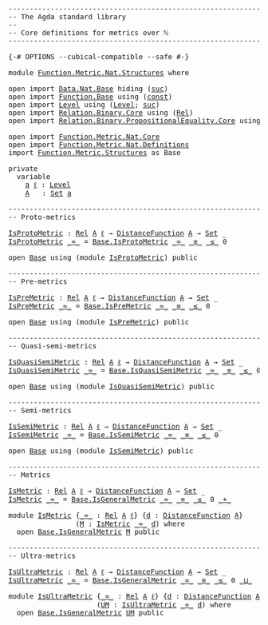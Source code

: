 <pre class="Agda"><a id="1" class="Comment">------------------------------------------------------------------------</a>
<a id="74" class="Comment">-- The Agda standard library</a>
<a id="103" class="Comment">--</a>
<a id="106" class="Comment">-- Core definitions for metrics over ℕ</a>
<a id="145" class="Comment">------------------------------------------------------------------------</a>

<a id="219" class="Symbol">{-#</a> <a id="223" class="Keyword">OPTIONS</a> <a id="231" class="Pragma">--cubical-compatible</a> <a id="252" class="Pragma">--safe</a> <a id="259" class="Symbol">#-}</a>

<a id="264" class="Keyword">module</a> <a id="271" href="Function.Metric.Nat.Structures.html" class="Module">Function.Metric.Nat.Structures</a> <a id="302" class="Keyword">where</a>

<a id="309" class="Keyword">open</a> <a id="314" class="Keyword">import</a> <a id="321" href="Data.Nat.Base.html" class="Module">Data.Nat.Base</a> <a id="335" class="Keyword">hiding</a> <a id="342" class="Symbol">(</a><a id="343" href="Agda.Builtin.Nat.html#234" class="InductiveConstructor">suc</a><a id="346" class="Symbol">)</a>
<a id="348" class="Keyword">open</a> <a id="353" class="Keyword">import</a> <a id="360" href="Function.Base.html" class="Module">Function.Base</a> <a id="374" class="Keyword">using</a> <a id="380" class="Symbol">(</a><a id="381" href="Function.Base.html#725" class="Function">const</a><a id="386" class="Symbol">)</a>
<a id="388" class="Keyword">open</a> <a id="393" class="Keyword">import</a> <a id="400" href="Level.html" class="Module">Level</a> <a id="406" class="Keyword">using</a> <a id="412" class="Symbol">(</a><a id="413" href="Agda.Primitive.html#742" class="Postulate">Level</a><a id="418" class="Symbol">;</a> <a id="420" href="Agda.Primitive.html#931" class="Primitive">suc</a><a id="423" class="Symbol">)</a>
<a id="425" class="Keyword">open</a> <a id="430" class="Keyword">import</a> <a id="437" href="Relation.Binary.Core.html" class="Module">Relation.Binary.Core</a> <a id="458" class="Keyword">using</a> <a id="464" class="Symbol">(</a><a id="465" href="Relation.Binary.Core.html#896" class="Function">Rel</a><a id="468" class="Symbol">)</a>
<a id="470" class="Keyword">open</a> <a id="475" class="Keyword">import</a> <a id="482" href="Relation.Binary.PropositionalEquality.Core.html" class="Module">Relation.Binary.PropositionalEquality.Core</a> <a id="525" class="Keyword">using</a> <a id="531" class="Symbol">(</a><a id="532" href="Agda.Builtin.Equality.html#150" class="Datatype Operator">_≡_</a><a id="535" class="Symbol">)</a>

<a id="538" class="Keyword">open</a> <a id="543" class="Keyword">import</a> <a id="550" href="Function.Metric.Nat.Core.html" class="Module">Function.Metric.Nat.Core</a>
<a id="575" class="Keyword">open</a> <a id="580" class="Keyword">import</a> <a id="587" href="Function.Metric.Nat.Definitions.html" class="Module">Function.Metric.Nat.Definitions</a>
<a id="619" class="Keyword">import</a> <a id="626" href="Function.Metric.Structures.html" class="Module">Function.Metric.Structures</a> <a id="653" class="Symbol">as</a> <a id="656" class="Module">Base</a>

<a id="662" class="Keyword">private</a>
  <a id="672" class="Keyword">variable</a>
    <a id="685" href="Function.Metric.Nat.Structures.html#685" class="Generalizable">a</a> <a id="687" href="Function.Metric.Nat.Structures.html#687" class="Generalizable">ℓ</a> <a id="689" class="Symbol">:</a> <a id="691" href="Agda.Primitive.html#742" class="Postulate">Level</a>
    <a id="701" href="Function.Metric.Nat.Structures.html#701" class="Generalizable">A</a>   <a id="705" class="Symbol">:</a> <a id="707" href="Agda.Primitive.html#388" class="Primitive">Set</a> <a id="711" href="Function.Metric.Nat.Structures.html#685" class="Generalizable">a</a>

<a id="714" class="Comment">------------------------------------------------------------------------</a>
<a id="787" class="Comment">-- Proto-metrics</a>

<a id="IsProtoMetric"></a><a id="805" href="Function.Metric.Nat.Structures.html#805" class="Function">IsProtoMetric</a> <a id="819" class="Symbol">:</a> <a id="821" href="Relation.Binary.Core.html#896" class="Function">Rel</a> <a id="825" href="Function.Metric.Nat.Structures.html#701" class="Generalizable">A</a> <a id="827" href="Function.Metric.Nat.Structures.html#687" class="Generalizable">ℓ</a> <a id="829" class="Symbol">→</a> <a id="831" href="Function.Metric.Nat.Core.html#464" class="Function">DistanceFunction</a> <a id="848" href="Function.Metric.Nat.Structures.html#701" class="Generalizable">A</a> <a id="850" class="Symbol">→</a> <a id="852" href="Agda.Primitive.html#388" class="Primitive">Set</a> <a id="856" class="Symbol">_</a>
<a id="858" href="Function.Metric.Nat.Structures.html#805" class="Function">IsProtoMetric</a> <a id="872" href="Function.Metric.Nat.Structures.html#872" class="Bound Operator">_≈_</a> <a id="876" class="Symbol">=</a> <a id="878" href="Function.Metric.Structures.html#996" class="Record">Base.IsProtoMetric</a> <a id="897" href="Function.Metric.Nat.Structures.html#872" class="Bound Operator">_≈_</a> <a id="901" href="Agda.Builtin.Equality.html#150" class="Datatype Operator">_≡_</a> <a id="905" href="Data.Nat.Base.html#1697" class="Datatype Operator">_≤_</a> <a id="909" class="Number">0</a>

<a id="912" class="Keyword">open</a> <a id="917" href="Function.Metric.Structures.html" class="Module">Base</a> <a id="922" class="Keyword">using</a> <a id="928" class="Symbol">(</a><a id="929" class="Keyword">module</a> <a id="936" href="Function.Metric.Structures.html#996" class="Module">IsProtoMetric</a><a id="949" class="Symbol">)</a> <a id="951" class="Keyword">public</a>

<a id="959" class="Comment">------------------------------------------------------------------------</a>
<a id="1032" class="Comment">-- Pre-metrics</a>

<a id="IsPreMetric"></a><a id="1048" href="Function.Metric.Nat.Structures.html#1048" class="Function">IsPreMetric</a> <a id="1060" class="Symbol">:</a> <a id="1062" href="Relation.Binary.Core.html#896" class="Function">Rel</a> <a id="1066" href="Function.Metric.Nat.Structures.html#701" class="Generalizable">A</a> <a id="1068" href="Function.Metric.Nat.Structures.html#687" class="Generalizable">ℓ</a> <a id="1070" class="Symbol">→</a> <a id="1072" href="Function.Metric.Nat.Core.html#464" class="Function">DistanceFunction</a> <a id="1089" href="Function.Metric.Nat.Structures.html#701" class="Generalizable">A</a> <a id="1091" class="Symbol">→</a> <a id="1093" href="Agda.Primitive.html#388" class="Primitive">Set</a> <a id="1097" class="Symbol">_</a>
<a id="1099" href="Function.Metric.Nat.Structures.html#1048" class="Function">IsPreMetric</a> <a id="1111" href="Function.Metric.Nat.Structures.html#1111" class="Bound Operator">_≈_</a> <a id="1115" class="Symbol">=</a> <a id="1117" href="Function.Metric.Structures.html#1497" class="Record">Base.IsPreMetric</a> <a id="1134" href="Function.Metric.Nat.Structures.html#1111" class="Bound Operator">_≈_</a> <a id="1138" href="Agda.Builtin.Equality.html#150" class="Datatype Operator">_≡_</a> <a id="1142" href="Data.Nat.Base.html#1697" class="Datatype Operator">_≤_</a> <a id="1146" class="Number">0</a>

<a id="1149" class="Keyword">open</a> <a id="1154" href="Function.Metric.Structures.html" class="Module">Base</a> <a id="1159" class="Keyword">using</a> <a id="1165" class="Symbol">(</a><a id="1166" class="Keyword">module</a> <a id="1173" href="Function.Metric.Structures.html#1497" class="Module">IsPreMetric</a><a id="1184" class="Symbol">)</a> <a id="1186" class="Keyword">public</a>

<a id="1194" class="Comment">------------------------------------------------------------------------</a>
<a id="1267" class="Comment">-- Quasi-semi-metrics</a>

<a id="IsQuasiSemiMetric"></a><a id="1290" href="Function.Metric.Nat.Structures.html#1290" class="Function">IsQuasiSemiMetric</a> <a id="1308" class="Symbol">:</a> <a id="1310" href="Relation.Binary.Core.html#896" class="Function">Rel</a> <a id="1314" href="Function.Metric.Nat.Structures.html#701" class="Generalizable">A</a> <a id="1316" href="Function.Metric.Nat.Structures.html#687" class="Generalizable">ℓ</a> <a id="1318" class="Symbol">→</a> <a id="1320" href="Function.Metric.Nat.Core.html#464" class="Function">DistanceFunction</a> <a id="1337" href="Function.Metric.Nat.Structures.html#701" class="Generalizable">A</a> <a id="1339" class="Symbol">→</a> <a id="1341" href="Agda.Primitive.html#388" class="Primitive">Set</a> <a id="1345" class="Symbol">_</a>
<a id="1347" href="Function.Metric.Nat.Structures.html#1290" class="Function">IsQuasiSemiMetric</a> <a id="1365" href="Function.Metric.Nat.Structures.html#1365" class="Bound Operator">_≈_</a> <a id="1369" class="Symbol">=</a> <a id="1371" href="Function.Metric.Structures.html#1823" class="Record">Base.IsQuasiSemiMetric</a> <a id="1394" href="Function.Metric.Nat.Structures.html#1365" class="Bound Operator">_≈_</a> <a id="1398" href="Agda.Builtin.Equality.html#150" class="Datatype Operator">_≡_</a> <a id="1402" href="Data.Nat.Base.html#1697" class="Datatype Operator">_≤_</a> <a id="1406" class="Number">0</a>

<a id="1409" class="Keyword">open</a> <a id="1414" href="Function.Metric.Structures.html" class="Module">Base</a> <a id="1419" class="Keyword">using</a> <a id="1425" class="Symbol">(</a><a id="1426" class="Keyword">module</a> <a id="1433" href="Function.Metric.Structures.html#1823" class="Module">IsQuasiSemiMetric</a><a id="1450" class="Symbol">)</a> <a id="1452" class="Keyword">public</a>

<a id="1460" class="Comment">------------------------------------------------------------------------</a>
<a id="1533" class="Comment">-- Semi-metrics</a>

<a id="IsSemiMetric"></a><a id="1550" href="Function.Metric.Nat.Structures.html#1550" class="Function">IsSemiMetric</a> <a id="1563" class="Symbol">:</a> <a id="1565" href="Relation.Binary.Core.html#896" class="Function">Rel</a> <a id="1569" href="Function.Metric.Nat.Structures.html#701" class="Generalizable">A</a> <a id="1571" href="Function.Metric.Nat.Structures.html#687" class="Generalizable">ℓ</a> <a id="1573" class="Symbol">→</a> <a id="1575" href="Function.Metric.Nat.Core.html#464" class="Function">DistanceFunction</a> <a id="1592" href="Function.Metric.Nat.Structures.html#701" class="Generalizable">A</a> <a id="1594" class="Symbol">→</a> <a id="1596" href="Agda.Primitive.html#388" class="Primitive">Set</a> <a id="1600" class="Symbol">_</a>
<a id="1602" href="Function.Metric.Nat.Structures.html#1550" class="Function">IsSemiMetric</a> <a id="1615" href="Function.Metric.Nat.Structures.html#1615" class="Bound Operator">_≈_</a> <a id="1619" class="Symbol">=</a> <a id="1621" href="Function.Metric.Structures.html#2150" class="Record">Base.IsSemiMetric</a> <a id="1639" href="Function.Metric.Nat.Structures.html#1615" class="Bound Operator">_≈_</a> <a id="1643" href="Agda.Builtin.Equality.html#150" class="Datatype Operator">_≡_</a> <a id="1647" href="Data.Nat.Base.html#1697" class="Datatype Operator">_≤_</a> <a id="1651" class="Number">0</a>

<a id="1654" class="Keyword">open</a> <a id="1659" href="Function.Metric.Structures.html" class="Module">Base</a> <a id="1664" class="Keyword">using</a> <a id="1670" class="Symbol">(</a><a id="1671" class="Keyword">module</a> <a id="1678" href="Function.Metric.Structures.html#2150" class="Module">IsSemiMetric</a><a id="1690" class="Symbol">)</a> <a id="1692" class="Keyword">public</a>

<a id="1700" class="Comment">------------------------------------------------------------------------</a>
<a id="1773" class="Comment">-- Metrics</a>

<a id="IsMetric"></a><a id="1785" href="Function.Metric.Nat.Structures.html#1785" class="Function">IsMetric</a> <a id="1794" class="Symbol">:</a> <a id="1796" href="Relation.Binary.Core.html#896" class="Function">Rel</a> <a id="1800" href="Function.Metric.Nat.Structures.html#701" class="Generalizable">A</a> <a id="1802" href="Function.Metric.Nat.Structures.html#687" class="Generalizable">ℓ</a> <a id="1804" class="Symbol">→</a> <a id="1806" href="Function.Metric.Nat.Core.html#464" class="Function">DistanceFunction</a> <a id="1823" href="Function.Metric.Nat.Structures.html#701" class="Generalizable">A</a> <a id="1825" class="Symbol">→</a> <a id="1827" href="Agda.Primitive.html#388" class="Primitive">Set</a> <a id="1831" class="Symbol">_</a>
<a id="1833" href="Function.Metric.Nat.Structures.html#1785" class="Function">IsMetric</a> <a id="1842" href="Function.Metric.Nat.Structures.html#1842" class="Bound Operator">_≈_</a> <a id="1846" class="Symbol">=</a> <a id="1848" href="Function.Metric.Structures.html#3005" class="Record">Base.IsGeneralMetric</a> <a id="1869" href="Function.Metric.Nat.Structures.html#1842" class="Bound Operator">_≈_</a> <a id="1873" href="Agda.Builtin.Equality.html#150" class="Datatype Operator">_≡_</a> <a id="1877" href="Data.Nat.Base.html#1697" class="Datatype Operator">_≤_</a> <a id="1881" class="Number">0</a> <a id="1883" href="Agda.Builtin.Nat.html#336" class="Primitive Operator">_+_</a>

<a id="1888" class="Keyword">module</a> <a id="IsMetric"></a><a id="1895" href="Function.Metric.Nat.Structures.html#1895" class="Module">IsMetric</a> <a id="1904" class="Symbol">{</a><a id="1905" href="Function.Metric.Nat.Structures.html#1905" class="Bound Operator">_≈_</a> <a id="1909" class="Symbol">:</a> <a id="1911" href="Relation.Binary.Core.html#896" class="Function">Rel</a> <a id="1915" href="Function.Metric.Nat.Structures.html#701" class="Generalizable">A</a> <a id="1917" href="Function.Metric.Nat.Structures.html#687" class="Generalizable">ℓ</a><a id="1918" class="Symbol">}</a> <a id="1920" class="Symbol">{</a><a id="1921" href="Function.Metric.Nat.Structures.html#1921" class="Bound">d</a> <a id="1923" class="Symbol">:</a> <a id="1925" href="Function.Metric.Nat.Core.html#464" class="Function">DistanceFunction</a> <a id="1942" href="Function.Metric.Nat.Structures.html#701" class="Generalizable">A</a><a id="1943" class="Symbol">}</a>
                <a id="1961" class="Symbol">(</a><a id="1962" href="Function.Metric.Nat.Structures.html#1962" class="Bound">M</a> <a id="1964" class="Symbol">:</a> <a id="1966" href="Function.Metric.Nat.Structures.html#1785" class="Function">IsMetric</a> <a id="1975" href="Function.Metric.Nat.Structures.html#1905" class="Bound Operator">_≈_</a> <a id="1979" href="Function.Metric.Nat.Structures.html#1921" class="Bound">d</a><a id="1980" class="Symbol">)</a> <a id="1982" class="Keyword">where</a>
  <a id="1990" class="Keyword">open</a> <a id="1995" href="Function.Metric.Structures.html#3005" class="Module">Base.IsGeneralMetric</a> <a id="2016" href="Function.Metric.Nat.Structures.html#1962" class="Bound">M</a> <a id="2018" class="Keyword">public</a>

<a id="2026" class="Comment">------------------------------------------------------------------------</a>
<a id="2099" class="Comment">-- Ultra-metrics</a>

<a id="IsUltraMetric"></a><a id="2117" href="Function.Metric.Nat.Structures.html#2117" class="Function">IsUltraMetric</a> <a id="2131" class="Symbol">:</a> <a id="2133" href="Relation.Binary.Core.html#896" class="Function">Rel</a> <a id="2137" href="Function.Metric.Nat.Structures.html#701" class="Generalizable">A</a> <a id="2139" href="Function.Metric.Nat.Structures.html#687" class="Generalizable">ℓ</a> <a id="2141" class="Symbol">→</a> <a id="2143" href="Function.Metric.Nat.Core.html#464" class="Function">DistanceFunction</a> <a id="2160" href="Function.Metric.Nat.Structures.html#701" class="Generalizable">A</a> <a id="2162" class="Symbol">→</a> <a id="2164" href="Agda.Primitive.html#388" class="Primitive">Set</a> <a id="2168" class="Symbol">_</a>
<a id="2170" href="Function.Metric.Nat.Structures.html#2117" class="Function">IsUltraMetric</a> <a id="2184" href="Function.Metric.Nat.Structures.html#2184" class="Bound Operator">_≈_</a> <a id="2188" class="Symbol">=</a> <a id="2190" href="Function.Metric.Structures.html#3005" class="Record">Base.IsGeneralMetric</a> <a id="2211" href="Function.Metric.Nat.Structures.html#2184" class="Bound Operator">_≈_</a> <a id="2215" href="Agda.Builtin.Equality.html#150" class="Datatype Operator">_≡_</a> <a id="2219" href="Data.Nat.Base.html#1697" class="Datatype Operator">_≤_</a> <a id="2223" class="Number">0</a> <a id="2225" href="Data.Nat.Base.html#5485" class="Function Operator">_⊔_</a>

<a id="2230" class="Keyword">module</a> <a id="IsUltraMetric"></a><a id="2237" href="Function.Metric.Nat.Structures.html#2237" class="Module">IsUltraMetric</a> <a id="2251" class="Symbol">{</a><a id="2252" href="Function.Metric.Nat.Structures.html#2252" class="Bound Operator">_≈_</a> <a id="2256" class="Symbol">:</a> <a id="2258" href="Relation.Binary.Core.html#896" class="Function">Rel</a> <a id="2262" href="Function.Metric.Nat.Structures.html#701" class="Generalizable">A</a> <a id="2264" href="Function.Metric.Nat.Structures.html#687" class="Generalizable">ℓ</a><a id="2265" class="Symbol">}</a> <a id="2267" class="Symbol">{</a><a id="2268" href="Function.Metric.Nat.Structures.html#2268" class="Bound">d</a> <a id="2270" class="Symbol">:</a> <a id="2272" href="Function.Metric.Nat.Core.html#464" class="Function">DistanceFunction</a> <a id="2289" href="Function.Metric.Nat.Structures.html#701" class="Generalizable">A</a><a id="2290" class="Symbol">}</a>
                     <a id="2313" class="Symbol">(</a><a id="2314" href="Function.Metric.Nat.Structures.html#2314" class="Bound">UM</a> <a id="2317" class="Symbol">:</a> <a id="2319" href="Function.Metric.Nat.Structures.html#2117" class="Function">IsUltraMetric</a> <a id="2333" href="Function.Metric.Nat.Structures.html#2252" class="Bound Operator">_≈_</a> <a id="2337" href="Function.Metric.Nat.Structures.html#2268" class="Bound">d</a><a id="2338" class="Symbol">)</a> <a id="2340" class="Keyword">where</a>
  <a id="2348" class="Keyword">open</a> <a id="2353" href="Function.Metric.Structures.html#3005" class="Module">Base.IsGeneralMetric</a> <a id="2374" href="Function.Metric.Nat.Structures.html#2314" class="Bound">UM</a> <a id="2377" class="Keyword">public</a>
</pre>
